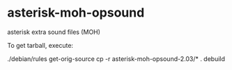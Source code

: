 asterisk-moh-opsound
====================

asterisk extra sound files (MOH)


To get tarball, execute:

 ./debian/rules get-orig-source
 cp -r asterisk-moh-opsound-2.03/* .
 debuild
